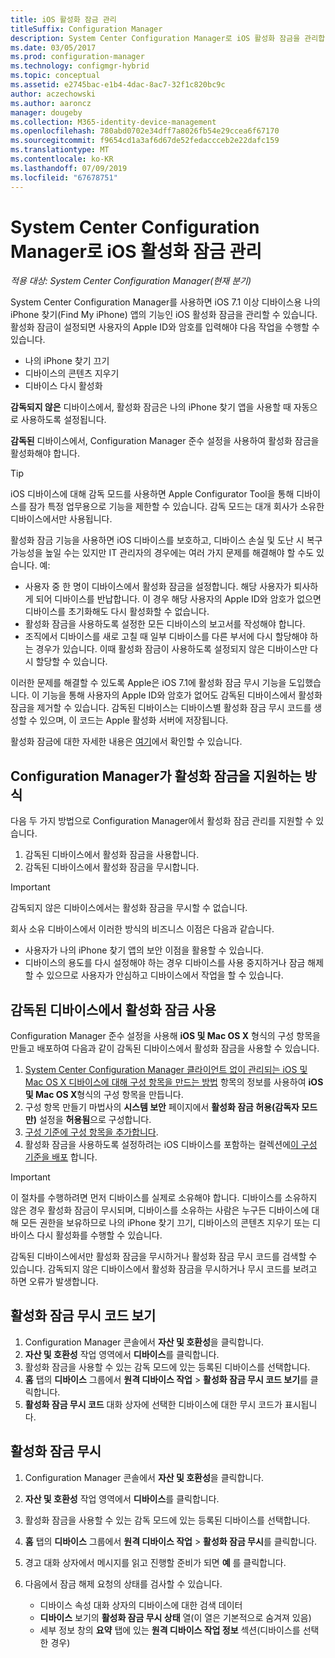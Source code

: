```yaml
---
title: iOS 활성화 잠금 관리
titleSuffix: Configuration Manager
description: System Center Configuration Manager로 iOS 활성화 잠금을 관리합니다.
ms.date: 03/05/2017
ms.prod: configuration-manager
ms.technology: configmgr-hybrid
ms.topic: conceptual
ms.assetid: e2745bac-e1b4-4dac-8ac7-32f1c820bc9c
author: aczechowski
ms.author: aaroncz
manager: dougeby
ms.collection: M365-identity-device-management
ms.openlocfilehash: 780abd0702e34dff7a8026fb54e29ccea6f67170
ms.sourcegitcommit: f9654cd1a3af6d67de52fedaccceb2e22dafc159
ms.translationtype: MT
ms.contentlocale: ko-KR
ms.lasthandoff: 07/09/2019
ms.locfileid: "67678751"
---
```

# <a name="manage-ios-activation-lock-with-system-center-configuration-manager"></a>System Center Configuration Manager로 iOS 활성화 잠금 관리

*적용 대상: System Center Configuration Manager(현재 분기)*


System Center Configuration Manager를 사용하면 iOS 7.1 이상 디바이스용 나의 iPhone 찾기(Find My iPhone) 앱의 기능인 iOS 활성화 잠금을 관리할 수 있습니다. 활성화 잠금이 설정되면 사용자의 Apple ID와 암호를 입력해야 다음 작업을 수행할 수 있습니다.

- 나의 iPhone 찾기 끄기
- 디바이스의 콘텐츠 지우기
- 디바이스 다시 활성화

**감독되지 않은** 디바이스에서, 활성화 잠금은 나의 iPhone 찾기 앱을 사용할 때 자동으로 사용하도록 설정됩니다.

**감독된** 디바이스에서, Configuration Manager 준수 설정을 사용하여 활성화 잠금을 활성화해야 합니다.

> [!TIP]
> iOS 디바이스에 대해 감독 모드를 사용하면 Apple Configurator Tool을 통해 디바이스를 잠가 특정 업무용으로 기능을 제한할 수 있습니다. 감독 모드는 대개 회사가 소유한 디바이스에서만 사용됩니다.

활성화 잠금 기능을 사용하면 iOS 디바이스를 보호하고, 디바이스 손실 및 도난 시 복구 가능성을 높일 수는 있지만 IT 관리자의 경우에는 여러 가지 문제를 해결해야 할 수도 있습니다. 예:

- 사용자 중 한 명이 디바이스에서 활성화 잠금을 설정합니다. 해당 사용자가 퇴사하게 되어 디바이스를 반납합니다. 이 경우 해당 사용자의 Apple ID와 암호가 없으면 디바이스를 초기화해도 다시 활성화할 수 없습니다.
- 활성화 잠금을 사용하도록 설정한 모든 디바이스의 보고서를 작성해야 합니다.
- 조직에서 디바이스를 새로 고칠 때 일부 디바이스를 다른 부서에 다시 할당해야 하는 경우가 있습니다. 이때 활성화 잠금이 사용하도록 설정되지 않은 디바이스만 다시 할당할 수 있습니다.


이러한 문제를 해결할 수 있도록 Apple은 iOS 7.1에 활성화 잠금 무시 기능을 도입했습니다. 이 기능을 통해 사용자의 Apple ID와 암호가 없어도 감독된 디바이스에서 활성화 잠금을 제거할 수 있습니다. 감독된 디바이스는 디바이스별 활성화 잠금 무시 코드를 생성할 수 있으며, 이 코드는 Apple 활성화 서버에 저장됩니다.

활성화 잠금에 대한 자세한 내용은 [여기](https://support.apple.com/HT201365)에서 확인할 수 있습니다.

## <a name="how-configuration-manager-helps-you-manage-activation-lock"></a>Configuration Manager가 활성화 잠금을 지원하는 방식

다음 두 가지 방법으로 Configuration Manager에서 활성화 잠금 관리를 지원할 수 있습니다.

1. 감독된 디바이스에서 활성화 잠금을 사용합니다.
2. 감독된 디바이스에서 활성화 잠금을 무시합니다.

> [!IMPORTANT]
> 감독되지 않은 디바이스에서는 활성화 잠금을 무시할 수 없습니다.

회사 소유 디바이스에서 이러한 방식의 비즈니스 이점은 다음과 같습니다.



- 사용자가 나의 iPhone 찾기 앱의 보안 이점을 활용할 수 있습니다.
- 디바이스의 용도를 다시 설정해야 하는 경우 디바이스를 사용 중지하거나 잠금 해제할 수 있으므로 사용자가 안심하고 디바이스에서 작업을 할 수 있습니다.


## <a name="enable-activation-lock-on-supervised-devices"></a>감독된 디바이스에서 활성화 잠금 사용

Configuration Manager 준수 설정을 사용해 **iOS 및 Mac OS X** 형식의 구성 항목을 만들고 배포하여 다음과 같이 감독된 디바이스에서 활성화 잠금을 사용할 수 있습니다.

1. [System Center Configuration Manager 클라이언트 없이 관리되는 iOS 및 Mac OS X 디바이스에 대해 구성 항목을 만드는 방법](/sccm/compliance/deploy-use/create-configuration-items-for-ios-and-mac-os-x-devices-managed-without-the-client) 항목의 정보를 사용하여 **iOS 및 Mac OS X**형식의 구성 항목을 만듭니다.
2. 구성 항목 만들기 마법사의 **시스템 보안** 페이지에서 **활성화 잠금 허용(감독자 모드만)** 설정을 **허용됨**으로 구성합니다.
3. [구성 기준에 구성 항목을 추가합니다](/sccm/compliance/deploy-use/create-configuration-baselines).
4. 활성화 잠금을 사용하도록 설정하려는 iOS 디바이스를 포함하는 컬렉션에[이 구성 기준을 배포](/sccm/compliance/deploy-use/deploy-configuration-baselines) 합니다.

> [!IMPORTANT]
> 이 절차를 수행하려면 먼저 디바이스를 실제로 소유해야 합니다. 디바이스를 소유하지 않은 경우 활성화 잠금이 무시되며, 디바이스를 소유하는 사람은 누구든 디바이스에 대해 모든 권한을 보유하므로 나의 iPhone 찾기 끄기, 디바이스의 콘텐츠 지우기 또는 디바이스 다시 활성화를 수행할 수 있습니다.

감독된 디바이스에서만 활성화 잠금을 무시하거나 활성화 잠금 무시 코드를 검색할 수 있습니다. 감독되지 않은 디바이스에서 활성화 잠금을 무시하거나 무시 코드를 보려고 하면 오류가 발생합니다.



## <a name="view-the-activation-lock-bypass-code"></a>활성화 잠금 무시 코드 보기

1. Configuration Manager 콘솔에서 **자산 및 호환성**을 클릭합니다.
2. **자산 및 호환성** 작업 영역에서 **디바이스**를 클릭합니다.
3. 활성화 잠금을 사용할 수 있는 감독 모드에 있는 등록된 디바이스를 선택합니다.
4. **홈** 탭의 **디바이스** 그룹에서 **원격 디바이스 작업** > **활성화 잠금 무시 코드 보기**를 클릭합니다.
5. **활성화 잠금 무시 코드** 대화 상자에 선택한 디바이스에 대한 무시 코드가 표시됩니다.

## <a name="bypass-activation-lock"></a>활성화 잠금 무시

1. Configuration Manager 콘솔에서 **자산 및 호환성**을 클릭합니다.
2. **자산 및 호환성** 작업 영역에서 **디바이스**를 클릭합니다.
3. 활성화 잠금을 사용할 수 있는 감독 모드에 있는 등록된 디바이스를 선택합니다.
3. **홈** 탭의 **디바이스** 그룹에서 **원격 디바이스 작업** > **활성화 잠금 무시**를 클릭합니다.
5. 경고 대화 상자에서 메시지를 읽고 진행할 준비가 되면 **예** 를 클릭합니다.
6. 다음에서 잠금 해제 요청의 상태를 검사할 수 있습니다.

    - 디바이스 속성 대화 상자의 디바이스에 대한 검색 데이터
    - **디바이스** 보기의 **활성화 잠금 무시 상태** 열(이 열은 기본적으로 숨겨져 있음)
    - 세부 정보 창의 **요약** 탭에 있는 **원격 디바이스 작업 정보** 섹션(디바이스를 선택한 경우)
